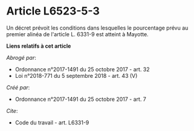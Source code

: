 # Article L6523-5-3

Un décret prévoit les conditions dans lesquelles le pourcentage prévu au premier alinéa de l'article L. 6331-9 est atteint à
Mayotte.

**Liens relatifs à cet article**

_Abrogé par_:

  - Ordonnance n°2017-1491 du 25 octobre 2017 - art. 32
  - Loi n°2018-771 du 5 septembre 2018 - art. 43 (V)

_Créé par_:

  - Ordonnance n°2017-1491 du 25 octobre 2017 - art. 7

_Cite_:

  - Code du travail - art. L6331-9
